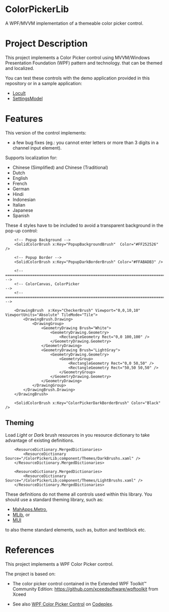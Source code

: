 # ColorPickerLib
A WPF/MVVM implementation of a themeable color picker control.

# Project Description

This project implements a Color Picker control using MVVM/Windows Presentation Foundation (WPF) pattern and technology. that can be themed and localized.

You can test these controls with the demo application provided in this repository or in a sample application:

* [Locult](http://locult.codeplex.com/)
* [SettingsModel](http://settingsmodel.codeplex.com/documentation)

# Features

This version of the control implements:

* a few bug fixes (eg.: you cannot enter letters or more than 3 digits in a channel input element).

Supports localization for:
* Chinese (Simplified) and Chinese (Traditional)
* Dutch
* English
* French
* German
* Hindi
* Indonesian
* Italian
* Japanese
* Spanish

These 4 styles have to be included to avoid a transparent background in the pop-up control:

```XAML
    <!-- Popup Background -->
    <SolidColorBrush x:Key="PopupBackgroundBrush"  Color="#FF252526" />
    
    <!-- Popup Border -->
    <SolidColorBrush x:Key="PopupDarkBorderBrush" Color="#FFABADB3" />
    
    <!-- =============================================================================== -->
    <!-- ColorCanvas, ColorPicker                                                        -->
    <!-- =============================================================================== -->
    
    <DrawingBrush  x:Key="CheckerBrush" Viewport="0,0,10,10" ViewportUnits="Absolute" TileMode="Tile">
        <DrawingBrush.Drawing>
            <DrawingGroup>
                <GeometryDrawing Brush="White">
                    <GeometryDrawing.Geometry>
                        <RectangleGeometry Rect="0,0 100,100" />
                    </GeometryDrawing.Geometry>
                </GeometryDrawing>
                <GeometryDrawing Brush="LightGray">
                    <GeometryDrawing.Geometry>
                        <GeometryGroup>
                            <RectangleGeometry Rect="0,0 50,50" />
                            <RectangleGeometry Rect="50,50 50,50" />
                        </GeometryGroup>
                    </GeometryDrawing.Geometry>
                </GeometryDrawing>
            </DrawingGroup>
        </DrawingBrush.Drawing>
    </DrawingBrush>
    
    <SolidColorBrush x:Key="ColorPickerDarkBorderBrush" Color="Black" />
```

## Theming

Load *Light* or *Dark* brush resources in you resource dictionary to take advantage of existing definitions.

```XAML
    <ResourceDictionary.MergedDictionaries>
        <ResourceDictionary Source="/ColorPickerLib;component/Themes/DarkBrushs.xaml" />
    </ResourceDictionary.MergedDictionaries>
```

```XAML
    <ResourceDictionary.MergedDictionaries>
        <ResourceDictionary Source="/ColorPickerLib;component/Themes/LightBrushs.xaml" />
    </ResourceDictionary.MergedDictionaries>
```

These definitions do not theme all controls used within this library. You should use a standard theming library, such as:
- [MahApps.Metro](https://github.com/MahApps/MahApps.Metro),
- [MLib](https://github.com/Dirkster99/MLib), or
- [MUI](https://github.com/firstfloorsoftware/mui)

to also theme standard elements, such as, button and textblock etc.

# References

This project implements a WPF Color Picker control.

The project is based on:
* The color picker control contained in the Extended WPF Toolkit™ Community Edition: https://github.com/xceedsoftware/wpftoolkit from Xceed

* See also [WPF Color Picker Control](https://wpfcolorpickercontrol.codeplex.com/) on [Codeplex](https://codeplex.com/).
